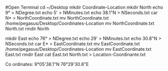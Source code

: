 #Open Terminal
cd ~/Desktop
mkdir Coordinate-Location
mkdir North
echo 9° > NDegree.txt
echo 5' > NMinutes.txt
echo 38.1"N > NSeconds.txt
car N* > NorthCoordinate.txt
mv NorthCoordinate.txt /home/pegasus/Desktop/Coordinates-Location
mv NorthCoordinate.txt North.txt
rmdir North

mkdir East
echo 76° > NDegree.txt
echo 29' > NMinutes.txt
echo 30.8"N > NSeconds.txt
car E* > EastCoordinate.txt
mv EastCoordinate.txt /home/pegasus/Desktop/Coordinates-Location
mv EastCoordinate.txt East.txt
rmdir East
cat East.txt North.txt > Location-Coordinante.txt                                      


 Co ordinates: 9°05'38.1"N 76°29'30.8"E

